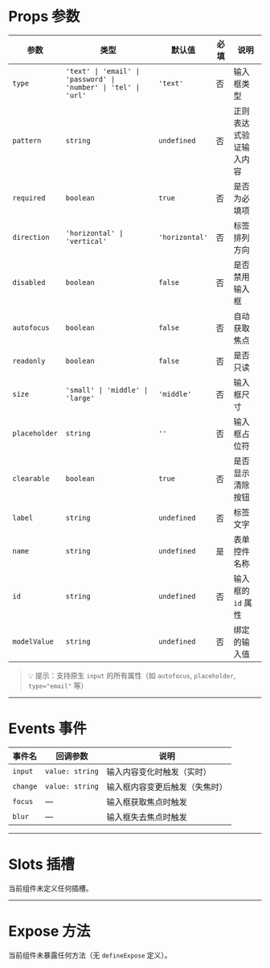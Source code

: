 # Props 参数

| 参数         | 类型                                                          | 默认值         | 必填 | 说明              |
|------------|-------------------------------------------------------------|-------------|----|-----------------|
| `type`     | `'text' \| 'email' \| 'password' \| 'number' \| 'tel' \| 'url'` | `'text'`    | 否  | 输入框类型           |
| `pattern`  | `string`                                                      | `undefined` | 否  | 正则表达式验证输入内容   |
| `required` | `boolean`                                                     | `true`      | 否  | 是否为必填项         |
| `direction`| `'horizontal' \| 'vertical'`                                 | `'horizontal'` | 否  | 标签排列方向         |
| `disabled` | `boolean`                                                     | `false`     | 否  | 是否禁用输入框        |
| `autofocus`| `boolean`                                                     | `false`     | 否  | 自动获取焦点          |
| `readonly` | `boolean`                                                     | `false`     | 否  | 是否只读            |
| `size`     | `'small' \| 'middle' \| 'large'`                             | `'middle'`  | 否  | 输入框尺寸           |
| `placeholder` | `string`                                                  | `''`        | 否  | 输入框占位符          |
| `clearable`| `boolean`                                                     | `true`      | 否  | 是否显示清除按钮       |
| `label`    | `string`                                                      | `undefined` | 否  | 标签文字             |
| `name`     | `string`                                                      | `undefined` | 是  | 表单控件名称          |
| `id`       | `string`                                                      | `undefined` | 否  | 输入框的 `id` 属性   |
| `modelValue`| `string`                                                     | `undefined` | 否  | 绑定的输入值          |

> 💡 提示：支持原生 `input` 的所有属性（如 `autofocus`, `placeholder`, `type="email"` 等）

---

# Events 事件

| 事件名      | 回调参数 | 说明              |
|----------|------|-----------------|
| `input`  | `value: string` | 输入内容变化时触发（实时） |
| `change` | `value: string` | 输入框内容变更后触发（失焦时） |
| `focus`  | —    | 输入框获取焦点时触发     |
| `blur`   | —    | 输入框失去焦点时触发     |

---

# Slots 插槽

当前组件未定义任何插槽。

---

# Expose 方法

当前组件未暴露任何方法（无 `defineExpose` 定义）。